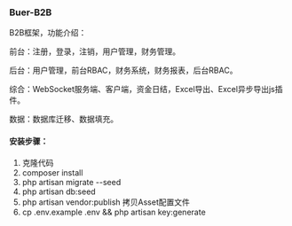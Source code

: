 ### Buer-B2B
B2B框架，功能介绍：

前台：注册，登录，注销，用户管理，财务管理。

后台：用户管理，前台RBAC，财务系统，财务报表，后台RBAC。

综合：WebSocket服务端、客户端，资金日结，Excel导出、Excel异步导出js插件。

数据：数据库迁移、数据填充。

#### 安装步骤：
1. 克隆代码
2. composer install
3. php artisan migrate --seed
4. php artisan db:seed
5. php artisan vendor:publish 拷贝Asset配置文件
6. cp .env.example .env && php artisan key:generate

